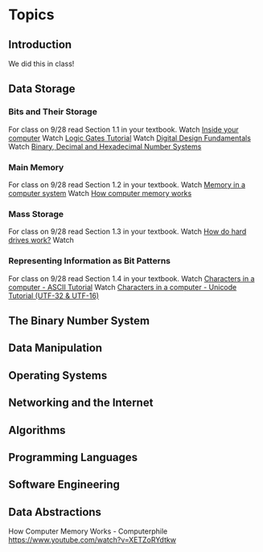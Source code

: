 # Topics #
## Introduction
We did this in class!
## Data Storage
### Bits and Their Storage
For class on 9/28 read Section 1.1 in your textbook.
Watch [Inside your computer](https://youtu.be/AkFi90lZmXA)
Watch [Logic Gates Tutorial](https://youtu.be/Aw53UIwnJqU)
Watch [Digital Design Fundamentals](https://youtu.be/kOE1GXge11k)
Watch [Binary, Decimal and Hexadecimal Number Systems](https://youtu.be/_97OwCkjh3c)
### Main Memory
For class on 9/28 read Section 1.2 in your textbook.
Watch [Memory in a computer system](https://youtu.be/F0Ri2TpRBBg)
Watch [How computer memory works](https://youtu.be/p3q5zWCw8J4)
### Mass Storage
For class on 9/28 read Section 1.3 in your textbook.
Watch [How do hard drives work?](https://youtu.be/wteUW2sL7bc)
Watch 
### Representing Information as Bit Patterns
For class on 9/28 read Section 1.4 in your textbook.
Watch [Characters in a computer - ASCII Tutorial](https://youtu.be/B1Sf1IhA0j4)
Watch [Characters in a computer - Unicode Tutorial (UTF-32 & UTF-16)](https://youtu.be/-oYfv794R9s)
## The Binary Number System
## Data Manipulation
## Operating Systems
## Networking and the Internet
## Algorithms
## Programming Languages
## Software Engineering
## Data Abstractions


How Computer Memory Works - Computerphile
https://www.youtube.com/watch?v=XETZoRYdtkw